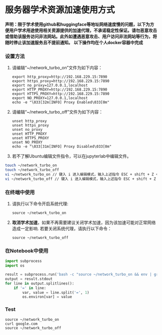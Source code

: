 # 服务器学术资源加速使用方式

**声明：限于学术使用github和huggingface等地址网络速度慢的问题，以下为方便用户学术用途使用相关资源提供的加速代理，不承诺稳定性保证。请勿恶意攻击或借助该服务访问非法网站。此外如遭遇恶意攻击、用户访问非法网站等行为，将随时停止该加速服务且不提前通知。**
**以下操作均在个人docker容器中完成**

### 设置方法

1. 请编辑“~/network_turbo_on”文件为如下内容：

   ```shell
   export http_proxy=http://192.168.229.15:7890
   export https_proxy=http://192.168.229.15:7890
   export no_proxy=127.0.0.1,localhost
   export HTTP_PROXY=http://192.168.229.15:7890
   export HTTPS_PROXY=http://192.168.229.15:7890
   export NO_PROXY=127.0.0.1,localhost
   echo -e "\033[32m[INFO] Proxy Enabled\033[0m"
   ```

2. 请编辑“~/network_turbo_off”文件为如下内容：

   ```shell
   unset http_proxy
   unset https_proxy
   unset no_proxy
   unset HTTP_PROXY
   unset HTTPS_PROXY
   unset NO_PROXY
   echo -e "\033[31m[INFO] Proxy Disabled\033[0m"
   ```
3. 若不了解Ubuntu编辑文件指令，可以在jupyterlab中编辑文件。
``` bash
touch ~/network_turbo_on
touch ~/network_turbo_off
vi ~/network_turbo_on // 键入 i 进入编辑模式，输入上述指令 ESC + shift + Z + Z 保存退出
vi ~/network_turbo_off // 键入 i 进入编辑模式，输入上述指令 ESC + shift + Z + Z 保存退出
```
### 在终端中使用

1. 请执行以下命令开启系统代理:

   ```shell
   source ~/network_turbo_on
   ```

2. **取消学术加速**，如果不再需要建议关闭学术加速，因为该加速可能对正常网络造成一定影响. 若要关闭系统代理，请执行以下命令：

   ```shell
   source ~/network_turbo_off
   ```


### 在Notebook中使用

```python
import subprocess
import os

result = subprocess.run('bash -c "source ~/network_turbo_on && env | grep proxy"', shell=True, capture_output=True, text=True)
output = result.stdout
for line in output.splitlines():
    if '=' in line:
        var, value = line.split('=', 1)
        os.environ[var] = value
```

### Test
```shell
source ~/network_turbo_on
curl google.com
source ~/network_turbo_off
```
